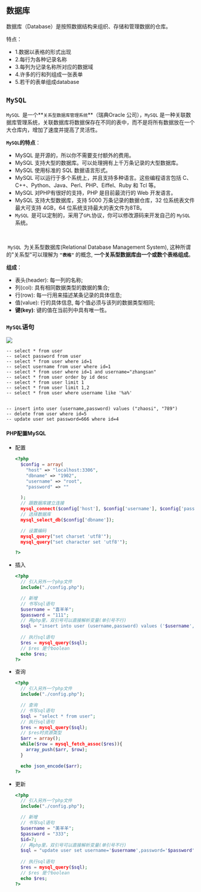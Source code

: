 ## 数据库

数据库（Database）是按照数据结构来组织、存储和管理数据的仓库。

特点：

- 1.数据以表格的形式出现
- 2.每行为各种记录名称
- 3.每列为记录名称所对应的数据域
- 4.许多的行和列组成一张表单
- 5.若干的表单组成database



## `MySQL`

​		`MySQL `是一个**`关系型数据库管理系统`**（瑞典Oracle 公司），`MySQL` 是一种关联数据库管理系统，关联数据库将数据保存在不同的表中，而不是将所有数据放在一个大仓库内，增加了速度并提高了灵活性。

**`MySQL`的特点**：

- MySQL 是开源的，所以你不需要支付额外的费用。
- MySQL 支持大型的数据库。可以处理拥有上千万条记录的大型数据库。
- MySQL 使用标准的 SQL 数据语言形式。
- MySQL 可以运行于多个系统上，并且支持多种语言。这些编程语言包括 C、C++、Python、Java、Perl、PHP、Eiffel、Ruby 和 Tcl 等。
- MySQL 对PHP有很好的支持，PHP 是目前最流行的 Web 开发语言。
- MySQL 支持大型数据库，支持 5000 万条记录的数据仓库，32 位系统表文件最大可支持 4GB，64 位系统支持最大的表文件为8TB。
- `MySQL `是可以定制的，采用了` GPL `协议，你可以修改源码来开发自己的 `MySQL `系统。

​		

​		`MySQL `为关系型数据库(Relational Database Management System), 这种所谓的"关系型"可以理解为 **`"表格"`** 的概念, **一个关系型数据库由一个或数个表格组成**。

**组成**： 

- 表头(header): 每一列的名称;
- 列(col): 具有相同数据类型的数据的集合;
- 行(row): 每一行用来描述某条记录的具体信息;
- 值(value): 行的具体信息, 每个值必须与该列的数据类型相同;
- **键(key)**: 键的值在当前列中具有唯一性。





### `MySQL`语句

![](E:\Note\前后端交互流程图.png)

```
-- select * from user
-- select password from user
-- select * from user where id=1
-- select username from user where id=1
-- select * from user where id=1 and username="zhangsan"
-- select * from user order by id desc
-- select * from user limit 1
-- select * from user limit 1,2
-- select * from user where username like '%a%'


-- insert into user (username,password) values ("zhaosi", "789")
-- delete from user where id=5
-- update user set password=666 where id=4
```





#### PHP配置MySQL

* 配置

  ```php
  <?php
    $config = array(
      "host" => "localhost:3306",
      "dbname" => "1902",
      "username" => "root",
      "password" => ""
  
    );
    // 跟数据库建立连接
    mysql_connect($config['host'], $config['username'], $config['password']);
    // 选择数据库
    mysql_select_db($config['dbname']);
  
    // 设置编码
    mysql_query("set charset 'utf8'");
    mysql_query("set character set 'utf8'");
  
  ?>
  ```

* 插入

  ```php
  <?php
    // 引入另外一个php文件
    include("./config.php");
  
    // 新增
    // 书写sql语句
    $username = "喜羊羊";
    $password = "111";
    // 再php里，双引号可以直接解析变量(单引号不行)
    $sql = "insert into user (username,password) values ('$username','$password')";
    
    // 执行sql语句
    $res = mysql_query($sql);
    // $res 是个boolean
    echo $res;
  ?>
  ```

* 查询

  ```php
  <?php
    // 引入另外一个php文件
    include("./config.php");
  
    // 查询
    // 书写sql语句
    $sql = "select * from user";
    // 执行sql语句
    $res = mysql_query($sql);
    // $res时资源类型
    $arr = array();
    while($row = mysql_fetch_assoc($res)){
      array_push($arr, $row);
    }
  
    echo json_encode($arr);
  ?>
  ```

* 更新

  ```php
  <?php
    // 引入另外一个php文件
    include("./config.php");
  
    // 新增
    // 书写sql语句
    $username = "美羊羊";
    $password = "333";
    $id=7;
    // 再php里，双引号可以直接解析变量(单引号不行)
    $sql = "update user set username='$username',password='$password' where id=$id";
    
    // 执行sql语句
    $res = mysql_query($sql);
    // $res 是个boolean
    echo $res;
  ?>
  ```

  



